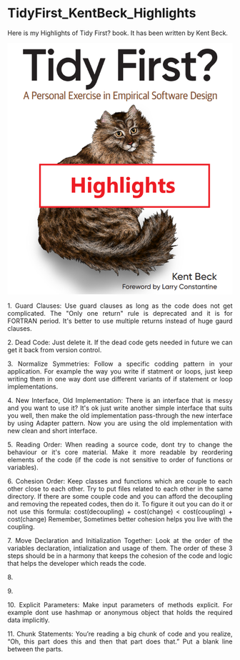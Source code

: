 # TidyFirst_KentBeck_Highlights
Here is my Highlights of Tidy First? book. It has been written by Kent Beck.

<p align="center">
    <img src="./Tidy%20First%20-%20Kent%20Beck%20-%20Highlights.png" />
</p>

<p align="justify">
1. Guard Clauses: Use guard clauses as long as the code does not get complicated. The "Only one return" rule is deprecated and it is for FORTRAN period. It's better to use multiple returns instead of huge gaurd clauses.
</p>

<p align="justify">
2. Dead Code: Just delete it. If the dead code gets needed in future we can get it back from version control.
</p>

<p align="justify">
3. Normalize Symmetries: Follow a specific codding pattern in your application. For example the way you write if statment or loops, just keep writing them in one way dont use different variants of if statement or loop implementations.
</p>

<p align="justify">
4. New Interface, Old Implementation: There is an interface that is messy and you want to use it? It's ok just write another simple interface that suits you well, then make the old implementation pass-through the new interface by using Adapter pattern. Now you are using the old implementation with new clean and short interface.
</p>

<p align="justify">
5. Reading Order: When reading a source code, dont try to change the behaviour or it's core material. Make it more readable by reordering elements of the code (if the code is not sensitive to order of functions or variables).
</p>

<p align="justify">
6. Cohesion Order: Keep classes and functions which are couple to each other close to each other. Try to put files related to each other in the same directory. If there are some couple code and you can afford the decoupling and removing the repeated codes, then do it. To figure it out you can do it or not use this formula: <span> cost(decoupling) + cost(change) < cost(coupling) + cost(change) </span>
Remember, Sometimes better cohesion helps you live with the coupling.
</p>

<p align="justify">
    7. Move Declaration and Initialization Together: Look at the order of the variables declaration, intialization and usage of them. The order of these 3 steps should be in a harmony that keeps the cohesion of the code and logic that helps the developer which reads the code.
</p>

<p align="justify">
    8. 
</p>

<p align="justify">
    9. 
</p>

<p align="justify">
    10. Explicit Parameters: Make input parameters of methods explicit. For example dont use hashmap or anonymous object that holds the required data implicitly. 
</p>

<p align="justify">
    11. Chunk Statements: You’re reading a big chunk of code and you realize, “Oh, this part does this and then that part does that.” Put a blank line between the parts.
</p>
